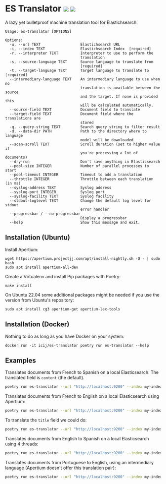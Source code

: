 # ES Translator [![](https://img.shields.io/github/actions/workflow/status/icij/es-translator/main.yml)](https://github.com/ICIJ/es-translator/actions) [![](https://img.shields.io/pypi/pyversions/es-translator)](https://pypi.org/project/es-translator/) 


A lazy yet bulletproof machine translation tool for Elastichsearch.

```
Usage: es-translator [OPTIONS]

Options:
  -u, --url TEXT                  Elastichsearch URL
  -i, --index TEXT                Elastichsearch Index  [required]
  -r, --interpreter TEXT          Interpreter to use to perform the
                                  translation
  -s, --source-language TEXT      Source language to translate from
                                  [required]
  -t, --target-language TEXT      Target language to translate to  [required]
  --intermediary-language TEXT    An intermediary language to use when no
                                  translation is available between the source
                                  and the target. If none is provided this
                                  will be calculated automatically.
  --source-field TEXT             Document field to translate
  --target-field TEXT             Document field where the translations are
                                  stored
  -q, --query-string TEXT         Search query string to filter result
  -d, --data-dir PATH             Path to the directory where to language
                                  model will be downloaded
  --scan-scroll TEXT              Scroll duration (set to higher value if
                                  you're processing a lot of documents)
  --dry-run                       Don't save anything in Elasticsearch
  --pool-size INTEGER             Number of parallel processes to start
  --pool-timeout INTEGER          Timeout to add a translation
  --throttle INTEGER              Throttle between each translation (in ms)
  --syslog-address TEXT           Syslog address
  --syslog-port INTEGER           Syslog port
  --syslog-facility TEXT          Syslog facility
  --stdout-loglevel TEXT          Change the default log level for stdout
                                  error handler
  --progressbar / --no-progressbar
                                  Display a progressbar
  --help                          Show this message and exit.
```

## Installation (Ubuntu)

Install Apertium:

```
wget https://apertium.projectjj.com/apt/install-nightly.sh -O - | sudo bash
sudo apt install apertium-all-dev
```

Create a Virtualenv and install Pip packages with Poetry:

```
make install
```

On Ubuntu 22.04 some additional packages might be needed if you use the version from Ubuntu's repository:

```
sudo apt install cg3 apertium-get apertium-lex-tools
```


## Installation (Docker)

Nothing to do as long as you have Docker on your system:

```
docker run -it icij/es-translator poetry run es-translator --help
```

## Examples

Translates documents from French to Spanish on a local Elasticsearch. The translated field is `content` (the default).

```bash
poetry run es-translator --url "http://localhost:9200" --index my-index --source-language fr --target-language es
```

Translates documents from French to English on a local Elasticsearch using Apertium:

```bash
poetry run es-translator --url "http://localhost:9200" --index my-index --source-language fr --target-language en --interpreter apertium
```

To translate the `title` field we could do:

```bash
poetry run es-translator --url "http://localhost:9200" --index my-index --source-language fr --target-language es --source-field title
```

Translates documents from English to Spanish on a local Elasticsearch using 4 threads:

```bash
poetry run es-translator --url "http://localhost:9200" --index my-index --source-language en --target-language es --pool-size 4
```

Translates documents from Portuguese to English, using an intermediary language (Apertium doesn't offer this translation pair):

```bash
poetry run es-translator --url "http://localhost:9200" --index my-index --source-language pt --intermediary-language es --target-language en
```
